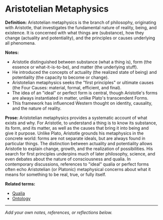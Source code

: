 # Aristotelian Metaphysics

**Definition:**
Aristotelian metaphysics is the branch of philosophy, originating with Aristotle, that investigates the fundamental nature of reality, being, and existence. It is concerned with what things are (substance), how they change (actuality and potentiality), and the principles or causes underlying all phenomena.

**Notes:**
- Aristotle distinguished between substance (what a thing is), form (the essence or what-it-is-to-be), and matter (the underlying stuff).
- He introduced the concepts of actuality (the realized state of being) and potentiality (the capacity to become or change).
- Aristotelian metaphysics seeks the "first principles" or ultimate causes (the Four Causes: material, formal, efficient, and final).
- The idea of an "ideal" or perfect form is central, though Aristotle's forms are always instantiated in matter, unlike Plato's transcendent Forms.
- This framework has influenced Western thought on identity, causality, and the nature of reality.

**Prose:**
Aristotelian metaphysics provides a systematic account of what exists and why. For Aristotle, to understand a thing is to know its substance, its form, and its matter, as well as the causes that bring it into being and give it purpose. Unlike Plato, Aristotle grounds his metaphysics in the concrete world: forms are not separate ideals, but are always found in particular things. The distinction between actuality and potentiality allows Aristotle to explain change, growth, and the realization of possibilities. His search for first principles underpins much of later philosophy, science, and even debates about the nature of consciousness and qualia. In contemporary discussions, references to "ideal" qualia or perfect forms often echo Aristotelian (or Platonic) metaphysical concerns about what it means for something to be real, true, or fully itself.

**Related terms:**
- [Qualia](qualia.md)
- [Ontology](ontology.md)

---
*Add your own notes, references, or reflections below.*
